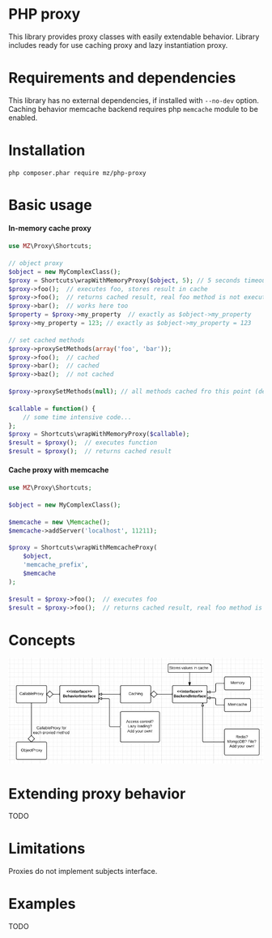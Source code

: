 
# PHP proxy

This library provides proxy classes with easily extendable behavior. Library includes ready for use caching proxy and lazy instantiation proxy.

# Requirements and dependencies

This library has no external dependencies, if installed with `--no-dev` option. Caching behavior memcache backend requires php `memcache` module to be enabled.

# Installation

    php composer.phar require mz/php-proxy

# Basic usage

#### In-memory cache proxy

```php
use MZ\Proxy\Shortcuts;

// object proxy
$object = new MyComplexClass();
$proxy = Shortcuts\wrapWithMemoryProxy($object, 5); // 5 seconds timeout (default = 0 - infinite)
$proxy->foo();  // executes foo, stores result in cache
$proxy->foo();  // returns cached result, real foo method is not executed
$proxy->bar();  // works here too
$property = $proxy->my_property  // exactly as $object->my_property
$proxy->my_property = 123; // exactly as $object->my_property = 123

// set cached methods
$proxy->proxySetMethods(array('foo', 'bar'));
$proxy->foo();  // cached
$proxy->bar();  // cached
$proxy->baz();  // not cached

$proxy->proxySetMethods(null); // all methods cached fro this point (default)

$callable = function() {
    // some time intensive code...
};
$proxy = Shortcuts\wrapWithMemoryProxy($callable);
$result = $proxy();  // executes function
$result = $proxy();  // returns cached result
```

#### Cache proxy with memcache
```php
use MZ\Proxy\Shortcuts;

$object = new MyComplexClass();

$memcache = new \Memcache();
$memcache->addServer('localhost', 11211);

$proxy = Shortcuts\wrapWithMemcacheProxy(
    $object,
    'memcache_prefix',
    $memcache
);

$result = $proxy->foo();  // executes foo
$result = $proxy->foo();  // returns cached result, real foo method is not executed
```

# Concepts

![class diagram](doc/diagram.jpg "Proxy concept class diagram")

# Extending proxy behavior

TODO

# Limitations

Proxies do not implement subjects interface.

# Examples

TODO